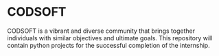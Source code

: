 # CODSOFT
CODSOFT is a vibrant and diverse community that brings together individuals with similar objectives and ultimate goals. This repository will contain python projects for the successful completion of the internship.
